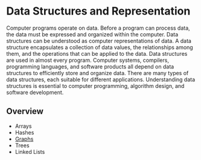 # Data Structures and Representation

Computer programs operate on data. Before a program can process data, the data must be expressed and organized within the computer. Data structures can be understood as computer representations of data. A data structure encapsulates a collection of data values, the relationships among them, and the operations that can be applied to the data. Data structures are used in almost every program. Computer systems, compilers, programming languages, and software products all depend on data structures to efficiently store and organize data. There are many types of data structures, each suitable for different applications. Understanding data structures is essential to computer programming, algorithm design, and software development.

## Overview

- Arrays
- Hashes
- [Graphs](/foundations/foundations-of-computing/GRAPHS.md)
- Trees
- Linked Lists
